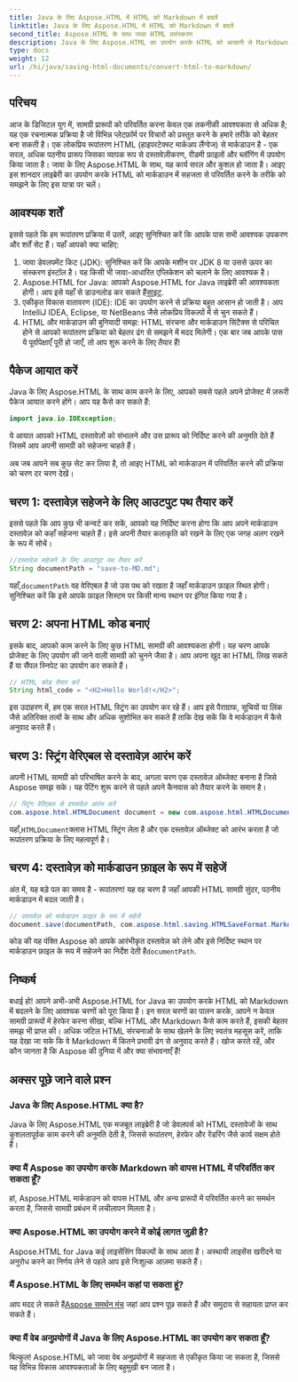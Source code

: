 ```yaml
---
title: Java के लिए Aspose.HTML में HTML को Markdown में बदलें
linktitle: Java के लिए Aspose.HTML में HTML को Markdown में बदलें
second_title: Aspose.HTML के साथ जावा HTML प्रसंस्करण
description: Java के लिए Aspose.HTML का उपयोग करके HTML को आसानी से Markdown में बदलें। सहज सामग्री रूपांतरण और हेरफेर के लिए इस चरण-दर-चरण मार्गदर्शिका का पालन करें।
type: docs
weight: 12
url: /hi/java/saving-html-documents/convert-html-to-markdown/
---
```

## परिचय
आज के डिजिटल युग में, सामग्री प्रारूपों को परिवर्तित करना केवल एक तकनीकी आवश्यकता से अधिक है; यह एक रचनात्मक प्रक्रिया है जो विभिन्न प्लेटफ़ॉर्म पर विचारों को प्रस्तुत करने के हमारे तरीके को बेहतर बना सकती है। एक लोकप्रिय रूपांतरण HTML (हाइपरटेक्स्ट मार्कअप लैंग्वेज) से मार्कडाउन है - एक सरल, अधिक पठनीय प्रारूप जिसका व्यापक रूप से दस्तावेज़ीकरण, रीडमी फ़ाइलों और ब्लॉगिंग में उपयोग किया जाता है। जावा के लिए Aspose.HTML के साथ, यह कार्य सरल और कुशल हो जाता है। आइए इस शानदार लाइब्रेरी का उपयोग करके HTML को मार्कडाउन में सहजता से परिवर्तित करने के तरीके को समझने के लिए इस यात्रा पर चलें।
## आवश्यक शर्तें
इससे पहले कि हम रूपांतरण प्रक्रिया में उतरें, आइए सुनिश्चित करें कि आपके पास सभी आवश्यक उपकरण और शर्तें सेट हैं। यहाँ आपको क्या चाहिए:
1. जावा डेवलपमेंट किट (JDK): सुनिश्चित करें कि आपके मशीन पर JDK 8 या उससे ऊपर का संस्करण इंस्टॉल है। यह किसी भी जावा-आधारित एप्लिकेशन को चलाने के लिए आवश्यक है।
2.  Aspose.HTML for Java: आपको Aspose.HTML for Java लाइब्रेरी की आवश्यकता होगी। आप इसे यहाँ से डाउनलोड कर सकते हैं[साइट](https://releases.aspose.com/html/java/).
3. एकीकृत विकास वातावरण (IDE): IDE का उपयोग करने से प्रक्रिया बहुत आसान हो जाती है। आप IntelliJ IDEA, Eclipse, या NetBeans जैसे लोकप्रिय विकल्पों में से चुन सकते हैं।
4. HTML और मार्कडाउन की बुनियादी समझ: HTML संरचना और मार्कडाउन सिंटैक्स से परिचित होने से आपको रूपांतरण प्रक्रिया को बेहतर ढंग से समझने में मदद मिलेगी।
एक बार जब आपके पास ये पूर्वापेक्षाएँ पूरी हो जाएँ, तो आप शुरू करने के लिए तैयार हैं!
## पैकेज आयात करें
Java के लिए Aspose.HTML के साथ काम करने के लिए, आपको सबसे पहले अपने प्रोजेक्ट में ज़रूरी पैकेज आयात करने होंगे। आप यह कैसे कर सकते हैं:
```java
import java.io.IOException;
```
ये आयात आपको HTML दस्तावेज़ों को संभालने और उस प्रारूप को निर्दिष्ट करने की अनुमति देते हैं जिसमें आप अपनी सामग्री को सहेजना चाहते हैं।

अब जब आपने सब कुछ सेट कर लिया है, तो आइए HTML को मार्कडाउन में परिवर्तित करने की प्रक्रिया को चरण दर चरण देखें।
## चरण 1: दस्तावेज़ सहेजने के लिए आउटपुट पथ तैयार करें
इससे पहले कि आप कुछ भी कन्वर्ट कर सकें, आपको यह निर्दिष्ट करना होगा कि आप अपने मार्कडाउन दस्तावेज़ को कहाँ सहेजना चाहते हैं। इसे अपनी तैयार कलाकृति को रखने के लिए एक जगह अलग रखने के रूप में सोचें।
```java
//दस्तावेज़ सहेजने के लिए आउटपुट पथ तैयार करें
String documentPath = "save-to-MD.md";
```
 यहाँ,`documentPath` वह वेरिएबल है जो उस पथ को रखता है जहाँ मार्कडाउन फ़ाइल स्थित होगी। सुनिश्चित करें कि इसे आपके फ़ाइल सिस्टम पर किसी मान्य स्थान पर इंगित किया गया है।
## चरण 2: अपना HTML कोड बनाएं
इसके बाद, आपको काम करने के लिए कुछ HTML सामग्री की आवश्यकता होगी। यह चरण आपके प्रोजेक्ट के लिए उपयोग की जाने वाली सामग्री को चुनने जैसा है। आप अपना खुद का HTML लिख सकते हैं या सैंपल स्निपेट का उपयोग कर सकते हैं।
```java
// HTML कोड तैयार करें
String html_code = "<H2>Hello World!</H2>";
```
इस उदाहरण में, हम एक सरल HTML स्ट्रिंग का उपयोग कर रहे हैं। आप इसे पैराग्राफ, सूचियों या लिंक जैसे अतिरिक्त तत्वों के साथ और अधिक सुशोभित कर सकते हैं ताकि देख सकें कि वे मार्कडाउन में कैसे अनुवाद करते हैं।
## चरण 3: स्ट्रिंग वेरिएबल से दस्तावेज़ आरंभ करें
अपनी HTML सामग्री को परिभाषित करने के बाद, अगला चरण एक दस्तावेज़ ऑब्जेक्ट बनाना है जिसे Aspose समझ सके। यह पेंटिंग शुरू करने से पहले अपने कैनवास को तैयार करने के समान है।
```java
// स्ट्रिंग वेरिएबल से दस्तावेज़ आरंभ करें
com.aspose.html.HTMLDocument document = new com.aspose.html.HTMLDocument(html_code, ".");
```
 यहाँ,`HTMLDocument`क्लास HTML स्ट्रिंग लेता है और एक दस्तावेज़ ऑब्जेक्ट को आरंभ करता है जो रूपांतरण प्रक्रिया के लिए महत्वपूर्ण है।
## चरण 4: दस्तावेज़ को मार्कडाउन फ़ाइल के रूप में सहेजें
अंत में, यह बड़े पल का समय है - रूपांतरण! यह वह चरण है जहाँ आपकी HTML सामग्री सुंदर, पठनीय मार्कडाउन में बदल जाती है।
```java
// दस्तावेज़ को मार्कडाउन फ़ाइल के रूप में सहेजें
document.save(documentPath, com.aspose.html.saving.HTMLSaveFormat.Markdown);
```
 कोड की यह पंक्ति Aspose को आपके आरंभीकृत दस्तावेज़ को लेने और इसे निर्दिष्ट स्थान पर मार्कडाउन फ़ाइल के रूप में सहेजने का निर्देश देती है`documentPath`.
## निष्कर्ष
बधाई हो! आपने अभी-अभी Aspose.HTML for Java का उपयोग करके HTML को Markdown में बदलने के लिए आवश्यक चरणों को पूरा किया है। इन सरल चरणों का पालन करके, आपने न केवल सामग्री प्रारूपों में हेरफेर करना सीखा, बल्कि HTML और Markdown कैसे काम करते हैं, इसकी बेहतर समझ भी प्राप्त की। अधिक जटिल HTML संरचनाओं के साथ खेलने के लिए स्वतंत्र महसूस करें, ताकि यह देखा जा सके कि वे Markdown में कितने प्रभावी ढंग से अनुवाद करते हैं। खोज करते रहें, और कौन जानता है कि Aspose की दुनिया में और क्या संभावनाएँ हैं!
## अक्सर पूछे जाने वाले प्रश्न
### Java के लिए Aspose.HTML क्या है?
Java के लिए Aspose.HTML एक मजबूत लाइब्रेरी है जो डेवलपर्स को HTML दस्तावेजों के साथ कुशलतापूर्वक काम करने की अनुमति देती है, जिससे रूपांतरण, हेरफेर और रेंडरिंग जैसे कार्य सक्षम होते हैं।
### क्या मैं Aspose का उपयोग करके Markdown को वापस HTML में परिवर्तित कर सकता हूँ?
हां, Aspose.HTML मार्कडाउन को वापस HTML और अन्य प्रारूपों में परिवर्तित करने का समर्थन करता है, जिससे सामग्री प्रबंधन में लचीलापन मिलता है।
### क्या Aspose.HTML का उपयोग करने में कोई लागत जुड़ी है?
Aspose.HTML for Java कई लाइसेंसिंग विकल्पों के साथ आता है। अस्थायी लाइसेंस खरीदने या अनुरोध करने का निर्णय लेने से पहले आप इसे निःशुल्क आज़मा सकते हैं।
### मैं Aspose.HTML के लिए समर्थन कहां पा सकता हूं?
 आप मदद ले सकते हैं[Aspose समर्थन मंच](https://forum.aspose.com/c/html/29) जहां आप प्रश्न पूछ सकते हैं और समुदाय से सहायता प्राप्त कर सकते हैं।
### क्या मैं वेब अनुप्रयोगों में Java के लिए Aspose.HTML का उपयोग कर सकता हूँ?
बिल्कुल! Aspose.HTML को जावा वेब अनुप्रयोगों में सहजता से एकीकृत किया जा सकता है, जिससे यह विभिन्न विकास आवश्यकताओं के लिए बहुमुखी बन जाता है।